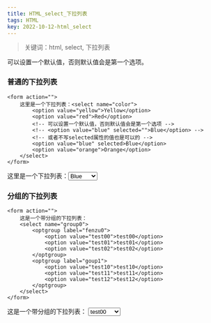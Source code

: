 ```yaml
---
title: HTML_select_下拉列表
tags: HTML
key: 2022-10-12-html_select
---
```

> 关键词：html, select, 下拉列表

可以设置一个默认值，否则默认值会是第一个选项。

### 普通的下拉列表

```
<form action="">
	这里是一个下拉列表：<select name="color">
		<option value="yellow">Yellow</option>
		<option value="red">Red</option>
		<!-- 可以设置一个默认值，否则默认值会是第一个选项 -->
		<!-- <option value="blue" selected="">Blue</option> -->
		<!-- 或者不写selected属性的值也是可以的 -->
		<option value="blue" selected>Blue</option>
		<option value="orange">Orange</option>
	</select>
</form>
```

<form action="">
	这里是一个下拉列表：<select name="color">
		<option value="yellow">Yellow</option>
		<option value="red">Red</option>
		<!-- 可以设置一个默认值，否则默认值会是第一个选项 -->
		<!-- <option value="blue" selected="">Blue</option> -->
		<!-- 或者不写selected属性的值也是可以的 -->
		<option value="blue" selected>Blue</option>
		<option value="orange">Orange</option>
	</select>
</form>

### 分组的下拉列表

```
<form action="">
	这是一个带分组的下拉列表：
	<select name="group0">
		<optgroup label="fenzu0">
			<option value="test00">test00</option>
			<option value="test01">test01</option>
			<option value="test02">test02</option>
		</optgroup>
		<optgroup label="goup1">
			<option value="test10">test10</option>
			<option value="test11">test11</option>
			<option value="test12">test12</option>
		</optgroup>
	</select>
</form>
```

<form action="">
	这是一个带分组的下拉列表：
	<select name="group0">
		<optgroup label="fenzu0">
			<option value="test00">test00</option>
			<option value="test01">test01</option>
			<option value="test02">test02</option>
		</optgroup>
		<optgroup label="goup1">
			<option value="test10">test10</option>
			<option value="test11">test11</option>
			<option value="test12">test12</option>
		</optgroup>
	</select>
</form>

